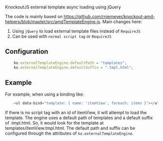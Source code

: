 KnockoutJS external template async loading using jQuery

The code is mainly based on https://github.com/rniemeyer/knockout-amd-helpers/blob/master/src/amdTemplateEngine.js. Main changes here:

1. Using `jQuery`  to load external template files instead of `RequireJS`
2. Can be used with `normal script tag` or `RequireJS`

## Configuration

```javascript
    ko.externalTemplateEngine.defaultPath = "templates";
    ko.externalTemplateEngine.defaultSuffix = ".tmpl.html";
```

## Example
For example, when using a binding like:

```javascript
    <ul data-bind="template: { name: 'itemView', foreach: items }"></ul>
```

If there is no script tag with an id of itemView, it will attempt to load the template. The engine uses a default path of templates and a default suffix of .tmpl.html. So, it would look for the template at templates/itemView.tmpl.html. The default path and suffix can be configured through the attributes of
`ko.externalTemplateEngine`.
